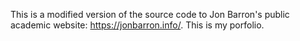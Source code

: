 This is a modified version of the source code to Jon Barron's public academic website: https://jonbarron.info/. This is my porfolio.
